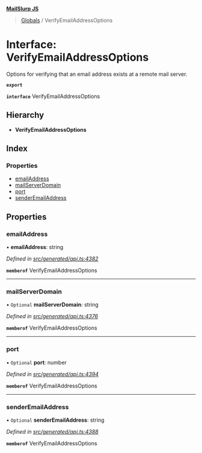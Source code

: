 **[MailSlurp JS](../README.md)**

> [Globals](../README.md) / VerifyEmailAddressOptions

# Interface: VerifyEmailAddressOptions

Options for verifying that an email address exists at a remote mail server.

**`export`** 

**`interface`** VerifyEmailAddressOptions

## Hierarchy

* **VerifyEmailAddressOptions**

## Index

### Properties

* [emailAddress](verifyemailaddressoptions.md#emailaddress)
* [mailServerDomain](verifyemailaddressoptions.md#mailserverdomain)
* [port](verifyemailaddressoptions.md#port)
* [senderEmailAddress](verifyemailaddressoptions.md#senderemailaddress)

## Properties

### emailAddress

•  **emailAddress**: string

*Defined in [src/generated/api.ts:4382](https://github.com/mailslurp/mailslurp-client/blob/c83a162/src/generated/api.ts#L4382)*

**`memberof`** VerifyEmailAddressOptions

___

### mailServerDomain

• `Optional` **mailServerDomain**: string

*Defined in [src/generated/api.ts:4376](https://github.com/mailslurp/mailslurp-client/blob/c83a162/src/generated/api.ts#L4376)*

**`memberof`** VerifyEmailAddressOptions

___

### port

• `Optional` **port**: number

*Defined in [src/generated/api.ts:4394](https://github.com/mailslurp/mailslurp-client/blob/c83a162/src/generated/api.ts#L4394)*

**`memberof`** VerifyEmailAddressOptions

___

### senderEmailAddress

• `Optional` **senderEmailAddress**: string

*Defined in [src/generated/api.ts:4388](https://github.com/mailslurp/mailslurp-client/blob/c83a162/src/generated/api.ts#L4388)*

**`memberof`** VerifyEmailAddressOptions
